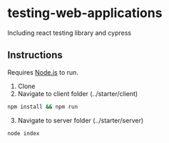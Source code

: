 # testing-web-applications
Including react testing library and cypress


## Instructions

Requires [Node.js](https://nodejs.org/)  to run.

1. Clone
2. Navigate to client folder (../starter/client)
```sh
npm install && npm run
```
3. Navigate to server folder (../starter/server)
```sh
node index
```
